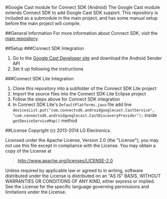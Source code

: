 #Google Cast module for Connect SDK (Android)
The Google Cast module extends Connect SDK to add Google Cast SDK support. This repository is included as a submodule in the main project, and has some manual setup before the main project will compile.

##General Information
For more information about Connect SDK, visit the [main repository](https://github.com/ConnectSDK/Connect-SDK-Android).

##Setup
###Connect SDK Integration
1. Go to the [Google Cast Developer site](https://developers.google.com/cast/docs/downloads) and download the Android Sender API
2. Set it up following the instructions 

###Connect SDK Lite Integration
1. Clone this repository into a subfolder of the Connect SDK Lite project
2. Import the source files into the Connect SDK Lite Eclipse project
3. Follow the steps above for Connect SDK integration
4. In Connect SDK Lite's `DefaultPlatforms.java` file add line `devicesList.put("com.connectsdk.androidgooglecast.CastService", "com.connectsdk.androidgooglecast.CastDiscoveryProvider");` inside `getDeviceServiceMap()` method

##License
Copyright (c) 2013-2014 LG Electronics.

Licensed under the Apache License, Version 2.0 (the "License");
you may not use this file except in compliance with the License.
You may obtain a copy of the License at

> http://www.apache.org/licenses/LICENSE-2.0

Unless required by applicable law or agreed to in writing, software
distributed under the License is distributed on an "AS IS" BASIS,
WITHOUT WARRANTIES OR CONDITIONS OF ANY KIND, either express or implied.
See the License for the specific language governing permissions and
limitations under the License.
